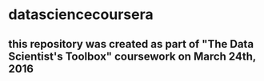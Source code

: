 # datasciencecoursera
## this repository was created as part of "The Data Scientist's Toolbox" coursework on March 24th, 2016
